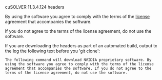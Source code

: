 cuSOLVER 11.3.4.124 headers

By using the software you agree to comply with the terms of the [license](https://gitlab.com/nvidia/headers/cuda/cusolver/-/blob/main/LICENSE) agreement 
that accompanies the software. 

If you do not agree to the terms of the license agreement, do not use the software.

If you are downloading the headers as part of an automated build, output to the log the following text before you 'git clone':

`The following command will download NVIDIA proprietary software. By using the software you agree to comply with the terms of the license agreement that accompanies the software. If you do not agree to the terms of the license agreement, do not use the software.`